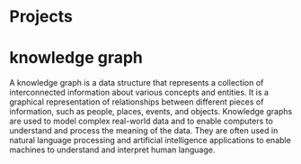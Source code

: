 # Projects
# knowledge graph

A knowledge graph is a data structure that represents a collection of interconnected information about various concepts and entities. It is a graphical representation of relationships between different pieces of information, such as people, places, events, and objects. Knowledge graphs are used to model complex real-world data and to enable computers to understand and process the meaning of the data. They are often used in natural language processing and artificial intelligence applications to enable machines to understand and interpret human language.
